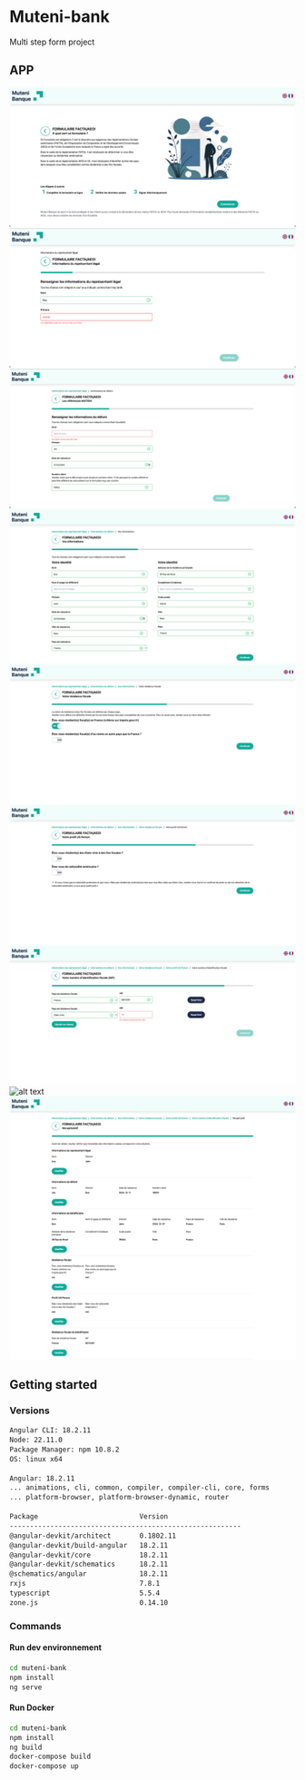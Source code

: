 # Muteni-bank

Multi step form project

## APP

![alt text](https://github.com/MaraisL/MUTENI-Bank/blob/main/assets/homepage.png?raw=true)
![alt text](https://github.com/MaraisL/MUTENI-Bank/blob/main/assets/form-step-1.png?raw=true)
![alt text](https://github.com/MaraisL/MUTENI-Bank/blob/main/assets/form-step-2.png?raw=true)
![alt text](https://github.com/MaraisL/MUTENI-Bank/blob/main/assets/form-step-3.png?raw=true)
![alt text](https://github.com/MaraisL/MUTENI-Bank/blob/main/assets/form-step-4.png?raw=true)
![alt text](https://github.com/MaraisL/MUTENI-Bank/blob/main/assets/form-step-5.png?raw=true)
![alt text](https://github.com/MaraisL/MUTENI-Bank/blob/main/assets/form-step-6.png?raw=true)
![alt text](https://github.com/MaraisL/MUTENI-Bank/blob/main/assets/form-step-7.png?raw=true)
![alt text](https://github.com/MaraisL/MUTENI-Bank/blob/main/assets/form-summary-step.png?raw=true)

## Getting started

### Versions

```bash
Angular CLI: 18.2.11
Node: 22.11.0
Package Manager: npm 10.8.2
OS: linux x64

Angular: 18.2.11
... animations, cli, common, compiler, compiler-cli, core, forms
... platform-browser, platform-browser-dynamic, router

Package                         Version
---------------------------------------------------------
@angular-devkit/architect       0.1802.11
@angular-devkit/build-angular   18.2.11
@angular-devkit/core            18.2.11
@angular-devkit/schematics      18.2.11
@schematics/angular             18.2.11
rxjs                            7.8.1
typescript                      5.5.4
zone.js                         0.14.10
```

### Commands

#### Run dev environnement

```bash
cd muteni-bank
npm install
ng serve
```

#### Run Docker

```bash
cd muteni-bank
npm install
ng build
docker-compose build
docker-compose up
```
